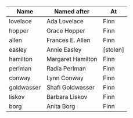 | Name       | Named after       | At
|------------|-------------------| ---------- |
| lovelace   | Ada Lovelace      |   Finn         |
| hopper     | Grace Hopper      |   Finn         |
| allen      | Frances E. Allen  |   Finn         | 
| easley     | Annie Easley      |   [stolen]         |
| hamilton   | Margaret Hamilton |   Finn         |
| perlman    | Radia Perlman     |   Finn         |
| conway     | Lynn Conway       |   Finn         |
| goldwasser | Shafi Goldwasser  |   Finn         |
| liskov     | Barbara Liskov    |   Finn         |
| borg       | Anita Borg        |   Finn         |
